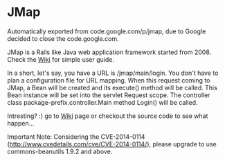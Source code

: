 # JMap
Automatically exported from code.google.com/p/jmap, due to Google decided to close the code.google.com.

JMap is a Rails like Java web application framework started from 2008. Check the [Wiki](https://github.com/stevegy/jmap/wiki) for simple user guide.

In a short, let's say, you have a URL is /jmap/main/login. You don't have to plan a configuration file for URL mapping. 
When this request coming to JMap, a Bean will be created 
and its execute() method will be called. This Bean instance will be set into the servlet Request scope.
The controller class package-prefix.controller.Main method Login() will be called.

Intresting? :) go to [Wiki](https://github.com/stevegy/jmap/wiki) page or checkout the source code to see what happen...

Important Note: 
Considering the CVE-2014-0114 (http://www.cvedetails.com/cve/CVE-2014-0114/), please upgrade to use commons-beanutils 1.9.2 and above.
